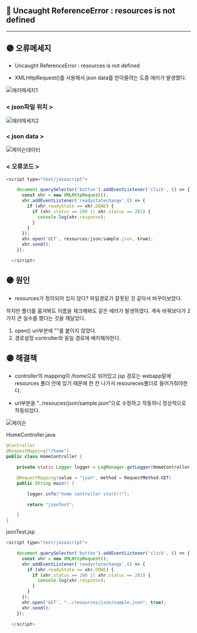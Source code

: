 ## 📌 Uncaught ReferenceError : resources is not defined

---

## 🟣 오류메세지

- Uncaught ReferenceError : resources is not defined

- XMLHttpRequest()를 사용해서 json data를 받아올려는 도중 에러가 발생했다.

![에러메세지1](https://user-images.githubusercontent.com/86590036/147816761-51723722-dc7c-4d85-80fe-a1c14ba775f3.jpg)

### < json파일 위치 >

![에러메세지2](https://user-images.githubusercontent.com/86590036/147816760-5c4befe5-04f6-4917-b046-8f2a5bfd769c.jpg)

### < json data >

![제이슨데이터](https://user-images.githubusercontent.com/86590036/147816845-a0f02861-d22e-446e-b269-f441ccfb6d06.jpg)

### < 오류코드 >

```javascript
<script type="text/javascript">

    document.querySelector('button').addEventListener('click', () => {
      const xhr = new XMLHttpRequest();
      xhr.addEventListener('readystatechange',() => {
        if (xhr.readyState == xhr.DONE) {
          if (xhr.status == 200 || xhr.status == 201) {
            console.log(xhr.response);
          }
        }
      });
      xhr.open('GET', resources/json/sample.json, true);
      xhr.send();
    });

  </script>
```

## 🟣 원인

- resources가 정의되어 있지 않다? 파일경로가 잘못된 것 같아서 바꾸어보았다.

하지만 폴더를 옮겨봐도 이름을 체크해봐도 같은 에러가 발생하였다.
계속 바꿔보다가 2가지 큰 실수를 했다는 것을 깨달았다.

1. open() url부분에 ""를 붙이지 않았다.
2. 경로설정 controller와 동일 경로에 배치해야한다.

## 🟣 해결책

- controller의 mapping이 /home으로 되어있고 jsp 경로는 webapp밑에 resources 폴더 안에 있기 때문에 한 칸 나가서 resoureces폴더로 들어가줘야한다.

- url부분을 "../resouces/json/sample.json"으로 수정하고 작동하니 정상적으로 작동되었다.

![제이슨](https://user-images.githubusercontent.com/86590036/147817374-8938827f-afca-48ae-920c-637b6acc58ab.jpg)

HomeController.java

```java
@Controller
@RequestMapping("/home")
public class HomeController {

    private static Logger logger = LogManager.getLogger(HomeController.class);

    @RequestMapping(value = "json", method = RequestMethod.GET)
	public String main() {

    	logger.info("home controller start!!");

		return "jsonTest";

	}
}

```

jsonTest.jsp

```javascript
<script type="text/javascript">

    document.querySelector('button').addEventListener('click', () => {
      const xhr = new XMLHttpRequest();
      xhr.addEventListener('readystatechange',() => {
        if (xhr.readyState == xhr.DONE) {
          if (xhr.status == 200 || xhr.status == 201) {
            console.log(xhr.response);
          }
        }
      });
      xhr.open('GET', "../resources/json/sample.json", true);
      xhr.send();
    });

  </script>
```
